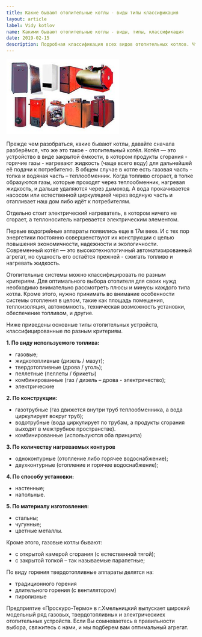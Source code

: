 ```yaml
---
title: Какие бывают отопительные котлы - виды типы классификация
layout: article
label: Vidy kotlov
name: Какими бывают отопительные котлы - виды, типы, классификация
date: 2019-02-15
description: Подробная классификация всех видов отопительных котлов. Что такое котел, как он устроен, какие они бывают.
---
```


![Какие бывают котлы](/images/vidy_kotlov_tipy.jpg "Разные виды котлов")

Прежде чем разобраться, какие бывают котлы, давайте сначала разберёмся, что же это такое - отопительный котёл.  Котёл — это устройство в виде закрытой ёмкости, в котором продукты сгорания - горячие газы - нагревают жидкость (чаще всего воду) для дальнейшей её подачи к потребителю. В общем случае в котле есть газовая часть - топка и водяная часть – теплообменник. Когда топливо сгорает, в топке образуются газы, которые проходят через теплообменник, нагревая жидкость, и дальше удаляются через дымоход. А вода прокачивается насосом или естественной циркуляцией через водяную часть и отапливает наш дом либо идёт к потребителям.

Отдельно стоит электрический нагреватель, в котором ничего не сгорает, а теплоноситель нагревается электрическим элементом.

Первые водогрейные аппараты появились еще в 17м веке.  И с тех пор энергетики постоянно совершенствуют их конструкции с целью повышения экономичности, надежности и экологичности. Современный котёл — это высокотехнологичный автоматизированный агрегат, но сущность его остаётся прежней - сжигать топливо и нагревать жидкость.

Отопительные системы можно классифицировать по разным критериям. Для оптимального выбора отопителя для своих нужд необходимо внимательно рассмотреть плюсы и минусы каждого типа котла. Кроме этого, нужно принимать во внимание особенности системы отопления в целом, такие как площадь помещения, теплоизоляция, автономность, техническая возможность установки, обеспечение топливом, и другие.

Ниже приведены основные типы отопительных устройств, классифицированные по разным критериям.

**1. По виду используемого топлива:**

 - газовые;
 - жидкотопливные (дизель / мазут);
 - твердотопливные (дрова / уголь);
 - пеллетные (пеллеты / брикеты)
 - комбинированные (газ / дизель – дрова - электричество);
 - электрические

**2. По конструкции:**

 - газотрубные (газ движется внутри труб теплообменника, а вода циркулирует вокруг труб);
 - водотрубные (вода циркулирует по трубам, а продукты сгорания выходят в межтрубное пространстве).
 - комбинированные (используются оба принципа)

**3. По количеству нагреваемых контуров**

 - одноконтурные (отопление либо горячее водоснабжение);
 - двухконтурные (отопление и горячее водоснабжение);

**4. По способу установки:**

 - настенные;
 - напольные.

**5. По материалу изготовления:**

 - стальны;
 - чугунные;
 - цветные металлы.

Кроме этого, газовые котлы бывают:

 - с открытой камерой сгорания (с естественной тягой);
 - с закрытой топкой – так называемые парапетные;

По виду горения твердотопливные аппараты делятся на:

 - традиционного горения
 - длительного горения (с вентилятором)
 - пиролизные

Предприятие «Проскуро-Термо» в г.Хмельницкий выпускает широкий модельный ряд газовых, твердотопливных и электрическиех отопительных устройств. Если Вы сомневаетесь в правильности выбора, свяжитесь с нами, и мы подберем вам оптимальный агрегат. 
 